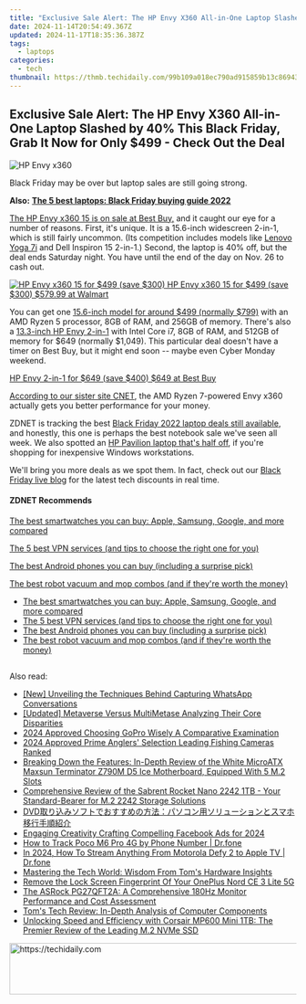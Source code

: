 ```yaml
---
title: "Exclusive Sale Alert: The HP Envy X360 All-in-One Laptop Slashed by 40%% This Black Friday, Grab It Now for Only $499 - Check Out the Deal"
date: 2024-11-14T20:54:49.367Z
updated: 2024-11-17T18:35:36.387Z
tags:
  - laptops
categories:
  - tech
thumbnail: https://thmb.techidaily.com/99b109a018ec790ad915859b13c869439cc17a979bbda283730a317cf601feb3.png
---
```


## Exclusive Sale Alert: The HP Envy X360 All-in-One Laptop Slashed by 40% This Black Friday, Grab It Now for Only $499 - Check Out the Deal

![HP Envy x360](https://www.zdnet.com/a/img/resize/eda83e79bb191bc9da554e178db2bc98f00f16c7/2022/11/26/9086944d-e452-448b-a823-ba57443899f1/hp-envy-1a.jpg?auto=webp&width=1280)

Black Friday may be over but laptop sales are still going strong. 

**Also:** [**The 5 best laptops: Black Friday buying guide 2022**](https://www.zdnet.com/article/best-laptop/)

[The HP Envy x360 15 is on sale at Best Buy,](https://shop-links.co/link/?url=https%3A%2F%2Fwww.bestbuy.com%2Fsite%2Fhp-envy-x360-2-in-1-15-6-touch-screen-laptop-amd-ryzen-5-5625u-8gb-memory-256gb-ssd-nightfall-black%2F6502184.p%3FskuId%3D6502184&publisher_slug=itechdaily19598&exclusive=1) and it caught our eye for a number of reasons. First, it's unique. It is a 15.6-inch widescreen 2-in-1, which is still fairly uncommon. (Its competition includes models like [Lenovo Yoga 7i](https://www.zdnet.com/article/lenovo-yoga-slim-7i-pro-14-inch-review/) and Dell Inspiron 15 2-in-1.) Second, the laptop is 40% off, but the deal ends Saturday night. You have until the end of the day on Nov. 26 to cash out.

[![HP Envy x360 15 for $499 (save $300)](https://www.zdnet.com/a/img/resize/eb3d3b14137ef46690e1e22b5621566b1f3d0711/2022/11/26/ee1f0410-5da5-46dc-9026-4804ca46d2c3/hp-envy-1.jpg?auto=webp&fit=crop&height=172.5&width=294) HP Envy x360 15 for $499 (save $300) $579.99 at Walmart](https://goto.walmart.com/c/159047/568844/9383?veh=aff&sourceid=imp%5F000011112222333344&u=https%3A%2F%2Fwww.walmart.com%2Fip%2F1084090726&subId1=zd-%5F%5FCOM%5FCLICK%5FID%5F%5F-dtp)

You can get one [15.6-inch model for around $499 (normally $799)](https://shop-links.co/link/?url=https%3A%2F%2Fwww.bestbuy.com%2Fsite%2Fhp-envy-x360-2-in-1-15-6-touch-screen-laptop-amd-ryzen-5-5625u-8gb-memory-256gb-ssd-nightfall-black%2F6502184.p%3FskuId%3D6502184&publisher_slug=itechdaily19598&exclusive=1) with an AMD Ryzen 5 processor, 8GB of RAM, and 256GB of memory. There's also a [13.3-inch HP Envy 2-in-1](https://shop-links.co/link/?url=https%3A%2F%2Fwww.bestbuy.com%2Fsite%2Fhp-envy-2-in-1-13-3-touch-screen-laptop-intel-core-i7-8gb-memory-512gb-ssd-natural-silver%2F6505903.p%3FskuId%3D6505903%26ref%3D212&publisher_slug=itechdaily19598&exclusive=1) with Intel Core i7, 8GB of RAM, and 512GB of memory for $649 (normally $1,049). This particular deal doesn't have a timer on Best Buy, but it might end soon -- maybe even Cyber Monday weekend. 

[HP Envy 2-in-1 for $649 (save $400) $649 at Best Buy](https://shop-links.co/link/?url=https%3A%2F%2Fwww.bestbuy.com%2Fsite%2Fhp-envy-2-in-1-13-3-touch-screen-laptop-intel-core-i7-8gb-memory-512gb-ssd-natural-silver%2F6505903.p%3FskuId%3D6505903%26ref%3D212&publisher_slug=itechdaily19598&exclusive=1)

[According to our sister site CNET](https://www.cnet.com/tech/computing/hp-envy-x360-15-2021-review-a-lot-of-laptop-at-a-reasonable-price/), the AMD Ryzen 7-powered Envy x360 actually gets you better performance for your money. 

ZDNET is tracking the best [Black Friday 2022 laptop deals still available](https://www.zdnet.com/article/black-friday-laptop-deals-november-26-2022/), and honestly, this one is perhaps the best notebook sale we've seen all week. We also spotted an [HP Pavilion laptop that's half off](https://www.zdnet.com/article/black-friday-laptop-deal-2022-hp-pavilion-15t-eg200-sale/), if you're shopping for inexpensive Windows workstations.

We'll bring you more deals as we spot them. In fact, check out our [Black Friday live blog](https://www.zdnet.com/article/live-blog-black-friday-deals-november-26-2022/) for the latest tech discounts in real time.

#### **ZDNET** Recommends

[The best smartwatches you can buy: Apple, Samsung, Google, and more compared](https://www.zdnet.com/article/best-smartwatch/ "The best smartwatches you can buy: Apple, Samsung, Google, and more compared")

[The 5 best VPN services (and tips to choose the right one for you)](https://www.zdnet.com/article/best-vpn/ "The 5 best VPN services (and tips to choose the right one for you)")

[The best Android phones you can buy (including a surprise pick)](https://www.zdnet.com/article/best-android-phone/ "The best Android phones you can buy (including a surprise pick)")

[The best robot vacuum and mop combos (and if they're worth the money)](https://www.zdnet.com/article/best-robot-vacuum-mop/ "The best robot vacuum and mop combos (and if they're worth the money)")

* [The best smartwatches you can buy: Apple, Samsung, Google, and more compared](https://www.zdnet.com/article/best-smartwatch/ "The best smartwatches you can buy: Apple, Samsung, Google, and more compared")
* [The 5 best VPN services (and tips to choose the right one for you)](https://www.zdnet.com/article/best-vpn/ "The 5 best VPN services (and tips to choose the right one for you)")
* [The best Android phones you can buy (including a surprise pick)](https://www.zdnet.com/article/best-android-phone/ "The best Android phones you can buy (including a surprise pick)")
* [The best robot vacuum and mop combos (and if they're worth the money)](https://www.zdnet.com/article/best-robot-vacuum-mop/ "The best robot vacuum and mop combos (and if they're worth the money)")

##

<ins class="adsbygoogle"
     style="display:block"
     data-ad-format="autorelaxed"
     data-ad-client="ca-pub-7571918770474297"
     data-ad-slot="1223367746"></ins>

<ins class="adsbygoogle"
     style="display:block"
     data-ad-client="ca-pub-7571918770474297"
     data-ad-slot="8358498916"
     data-ad-format="auto"
     data-full-width-responsive="true"></ins>

<span class="atpl-alsoreadstyle">Also read:</span>
<div><ul>
<li><a href="https://screen-video-capture.techidaily.com/new-unveiling-the-techniques-behind-capturing-whatsapp-conversations/"><u>[New] Unveiling the Techniques Behind Capturing WhatsApp Conversations</u></a></li>
<li><a href="https://extra-approaches.techidaily.com/updated-metaverse-versus-multimetase-analyzing-their-core-disparities/"><u>[Updated] Metaverse Versus MultiMetase Analyzing Their Core Disparities</u></a></li>
<li><a href="https://extra-information.techidaily.com/2024-approved-choosing-gopro-wisely-a-comparative-examination/"><u>2024 Approved Choosing GoPro Wisely A Comparative Examination</u></a></li>
<li><a href="https://fox-friendly.techidaily.com/2024-approved-prime-anglers-selection-leading-fishing-cameras-ranked/"><u>2024 Approved Prime Anglers' Selection Leading Fishing Cameras Ranked</u></a></li>
<li><a href="https://hardware-reviews.techidaily.com/breaking-down-the-features-in-depth-review-of-the-white-microatx-maxsun-terminator-z790m-d5-ice-motherboard-equipped-with-5-m2-slots/"><u>Breaking Down the Features: In-Depth Review of the White MicroATX Maxsun Terminator Z790M D5 Ice Motherboard, Equipped With 5 M.2 Slots</u></a></li>
<li><a href="https://hardware-reviews.techidaily.com/comprehensive-review-of-the-sabrent-rocket-nano-2242-1tb-your-standard-bearer-for-m2-2242-storage-solutions/"><u>Comprehensive Review of the Sabrent Rocket Nano 2242 1TB - Your Standard-Bearer for M.2 2242 Storage Solutions</u></a></li>
<li><a href="https://win11.techidaily.com/1726030085673-dvd/"><u>DVD取り込みソフトでおすすめの方法：パソコン用ソリューションとスマホ移行手順紹介</u></a></li>
<li><a href="https://facebook-clips.techidaily.com/engaging-creativity-crafting-compelling-facebook-ads-for-2024/"><u>Engaging Creativity Crafting Compelling Facebook Ads for 2024</u></a></li>
<li><a href="https://android-location-track.techidaily.com/how-to-track-poco-m6-pro-4g-by-phone-number-drfone-by-drfone-virtual-android/"><u>How to Track Poco M6 Pro 4G by Phone Number | Dr.fone</u></a></li>
<li><a href="https://screen-mirror.techidaily.com/in-2024-how-to-stream-anything-from-motorola-defy-2-to-apple-tv-drfone-by-drfone-android/"><u>In 2024, How To Stream Anything From Motorola Defy 2 to Apple TV | Dr.fone</u></a></li>
<li><a href="https://hardware-reviews.techidaily.com/mastering-the-tech-world-wisdom-from-toms-hardware-insights/"><u>Mastering the Tech World: Wisdom From Tom's Hardware Insights</u></a></li>
<li><a href="https://easy-unlock-android.techidaily.com/remove-the-lock-screen-fingerprint-of-your-oneplus-nord-ce-3-lite-5g-by-drfone-android/"><u>Remove the Lock Screen Fingerprint Of Your OnePlus Nord CE 3 Lite 5G</u></a></li>
<li><a href="https://hardware-reviews.techidaily.com/the-asrock-pg27qft2a-a-comprehensive-180hz-monitor-performance-and-cost-assessment/"><u>The ASRock PG27QFT2A: A Comprehensive 180Hz Monitor Performance and Cost Assessment</u></a></li>
<li><a href="https://hardware-reviews.techidaily.com/toms-tech-review-in-depth-analysis-of-computer-components/"><u>Tom's Tech Review: In-Depth Analysis of Computer Components</u></a></li>
<li><a href="https://hardware-reviews.techidaily.com/unlocking-speed-and-efficiency-with-corsair-mp600-mini-1tb-the-premier-review-of-the-leading-m2-nvme-ssd/"><u>Unlocking Speed and Efficiency with Corsair MP600 Mini 1TB: The Premier Review of the Leading M.2 NVMe SSD</u></a></li>
</ul></div>

<!-- affiliate ads begin -->
<a href="https://aligracehair.sjv.io/c/5597632/1918703/19272" target="_top" id="1918703">
  <img src="//a.impactradius-go.com/display-ad/19272-1918703" border="0" alt="https://techidaily.com" width="728" height="90"/>
</a>
<img height="0" width="0" src="https://aligracehair.sjv.io/i/5597632/1918703/19272" style="position:absolute;visibility:hidden;" border="0" />
<!-- affiliate ads end -->

